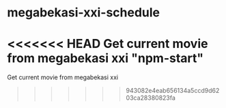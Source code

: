 # megabekasi-xxi-schedule
<<<<<<< HEAD
Get current movie from megabekasi xxi "npm-start"
=======
Get current movie from megabekasi xxi
>>>>>>> 943082e4eab656134a5ccd9d6203ca28380823fa
